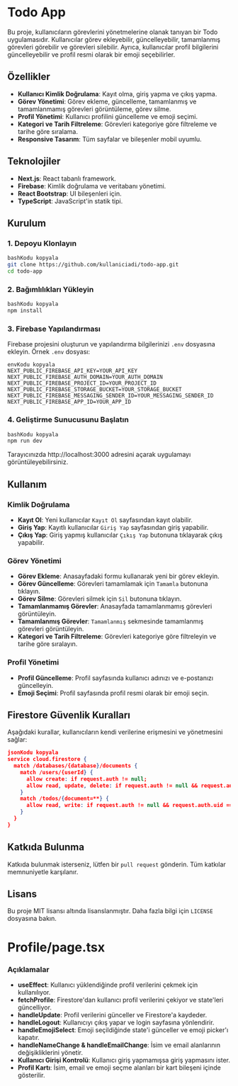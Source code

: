 # Todo App

Bu proje, kullanıcıların görevlerini yönetmelerine olanak tanıyan bir Todo uygulamasıdır. Kullanıcılar görev ekleyebilir, güncelleyebilir, tamamlanmış görevleri görebilir ve görevleri silebilir. Ayrıca, kullanıcılar profil bilgilerini güncelleyebilir ve profil resmi olarak bir emoji seçebilirler.

## Özellikler

- **Kullanıcı Kimlik Doğrulama**: Kayıt olma, giriş yapma ve çıkış yapma.
- **Görev Yönetimi**: Görev ekleme, güncelleme, tamamlanmış ve tamamlanmamış görevleri görüntüleme, görev silme.
- **Profil Yönetimi**: Kullanıcı profilini güncelleme ve emoji seçimi.
- **Kategori ve Tarih Filtreleme**: Görevleri kategoriye göre filtreleme ve tarihe göre sıralama.
- **Responsive Tasarım**: Tüm sayfalar ve bileşenler mobil uyumlu.

## Teknolojiler

- **Next.js**: React tabanlı framework.
- **Firebase**: Kimlik doğrulama ve veritabanı yönetimi.
- **React Bootstrap**: UI bileşenleri için.
- **TypeScript**: JavaScript'in statik tipi.

## Kurulum

### 1. Depoyu Klonlayın

```bash
bashKodu kopyala
git clone https://github.com/kullaniciadi/todo-app.git
cd todo-app

```

### 2. Bağımlılıkları Yükleyin

```bash
bashKodu kopyala
npm install

```

### 3. Firebase Yapılandırması

Firebase projesini oluşturun ve yapılandırma bilgilerinizi `.env` dosyasına ekleyin. Örnek `.env` dosyası:

```
envKodu kopyala
NEXT_PUBLIC_FIREBASE_API_KEY=YOUR_API_KEY
NEXT_PUBLIC_FIREBASE_AUTH_DOMAIN=YOUR_AUTH_DOMAIN
NEXT_PUBLIC_FIREBASE_PROJECT_ID=YOUR_PROJECT_ID
NEXT_PUBLIC_FIREBASE_STORAGE_BUCKET=YOUR_STORAGE_BUCKET
NEXT_PUBLIC_FIREBASE_MESSAGING_SENDER_ID=YOUR_MESSAGING_SENDER_ID
NEXT_PUBLIC_FIREBASE_APP_ID=YOUR_APP_ID

```

### 4. Geliştirme Sunucusunu Başlatın

```bash
bashKodu kopyala
npm run dev

```

Tarayıcınızda http://localhost:3000 adresini açarak uygulamayı görüntüleyebilirsiniz.

## Kullanım

### Kimlik Doğrulama

- **Kayıt Ol**: Yeni kullanıcılar `Kayıt Ol` sayfasından kayıt olabilir.
- **Giriş Yap**: Kayıtlı kullanıcılar `Giriş Yap` sayfasından giriş yapabilir.
- **Çıkış Yap**: Giriş yapmış kullanıcılar `Çıkış Yap` butonuna tıklayarak çıkış yapabilir.

### Görev Yönetimi

- **Görev Ekleme**: Anasayfadaki formu kullanarak yeni bir görev ekleyin.
- **Görev Güncelleme**: Görevleri tamamlamak için `Tamamla` butonuna tıklayın.
- **Görev Silme**: Görevleri silmek için `Sil` butonuna tıklayın.
- **Tamamlanmamış Görevler**: Anasayfada tamamlanmamış görevleri görüntüleyin.
- **Tamamlanmış Görevler**: `Tamamlanmış` sekmesinde tamamlanmış görevleri görüntüleyin.
- **Kategori ve Tarih Filtreleme**: Görevleri kategoriye göre filtreleyin ve tarihe göre sıralayın.

### Profil Yönetimi

- **Profil Güncelleme**: Profil sayfasında kullanıcı adınızı ve e-postanızı güncelleyin.
- **Emoji Seçimi**: Profil sayfasında profil resmi olarak bir emoji seçin.

## Firestore Güvenlik Kuralları

Aşağıdaki kurallar, kullanıcıların kendi verilerine erişmesini ve yönetmesini sağlar:

```json
jsonKodu kopyala
service cloud.firestore {
  match /databases/{database}/documents {
    match /users/{userId} {
      allow create: if request.auth != null;
      allow read, update, delete: if request.auth != null && request.auth.uid == userId;
    }
    match /todos/{document=**} {
      allow read, write: if request.auth != null && request.auth.uid == resource.data.userId;
    }
  }
}

```

## Katkıda Bulunma

Katkıda bulunmak isterseniz, lütfen bir `pull request` gönderin. Tüm katkılar memnuniyetle karşılanır.

## Lisans

Bu proje MIT lisansı altında lisanslanmıştır. Daha fazla bilgi için `LICENSE` dosyasına bakın.

# Profile/page.tsx

### Açıklamalar

- **useEffect**: Kullanıcı yüklendiğinde profil verilerini çekmek için kullanılıyor.
- **fetchProfile**: Firestore'dan kullanıcı profil verilerini çekiyor ve state'leri güncelliyor.
- **handleUpdate**: Profil verilerini günceller ve Firestore'a kaydeder.
- **handleLogout**: Kullanıcıyı çıkış yapar ve login sayfasına yönlendirir.
- **handleEmojiSelect**: Emoji seçildiğinde state'i günceller ve emoji picker'ı kapatır.
- **handleNameChange & handleEmailChange**: İsim ve email alanlarının değişikliklerini yönetir.
- **Kullanıcı Girişi Kontrolü**: Kullanıcı giriş yapmamışsa giriş yapmasını ister.
- **Profil Kartı**: İsim, email ve emoji seçme alanları bir kart bileşeni içinde gösterilir.
